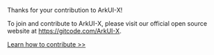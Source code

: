 Thanks for your contribution to ArkUI-X!

To join and contribute to ArkUI-X, please visit our official open source website at https://gitcode.com/ArkUI-X.

[Learn how to contribute >>](https://gitcode.com/arkui-x/docs/blob/master/en/contribute/how-to-contribute.md)